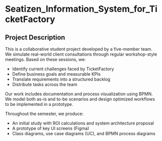 # Seatizen_Information_System_for_TicketFactory

## Project Description

This is a collaborative student project developed by a five-member team. We simulate real-world client consultations through regular workshop-style meetings. Based on these sessions, we:

- Identify current challenges faced by TicketFactory  
- Define business goals and measurable KPIs  
- Translate requirements into a structured backlog  
- Distribute tasks across the team  

Our work includes documentation and process visualization using BPMN. We model both as-is and to-be scenarios and design optimized workflows to be implemented in a prototype.

Throughout the semester, we produce:

- An initial study with ROI calculations and system architecture proposal  
- A prototype of key UI screens (Figma)  
- Class diagrams, use case diagrams (UC), and BPMN process diagrams  
